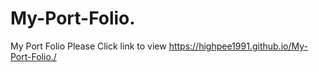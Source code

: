 # My-Port-Folio.
My Port Folio
Please Click link to view  https://highpee1991.github.io/My-Port-Folio./
